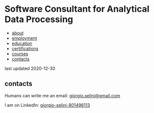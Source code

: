 # Software Consultant for Analytical Data Processing

<ul class="nav">
<li><a href="./index.md">about</a></li>
<li><a href="./employment.md">employment</a></li>
<li><a href="./education.md">education</a></li>
<li><a href="./certifications.md">certifications</a></li>
<li><a href="./courses.md">courses</a></li>
<li class="nav-active"><a href="./contacts.md">contacts</a></li>
</ul>

last updated 2020-12-30

## contacts

Humans can write me an email: [giorgio.selini@gmail.com](mailto:giorgio.selini@gmail.com)

I am on LinkedIn: [giorgio-selini-801496113](https://www.linkedin.com/in/giorgio-selini-801496113/)
